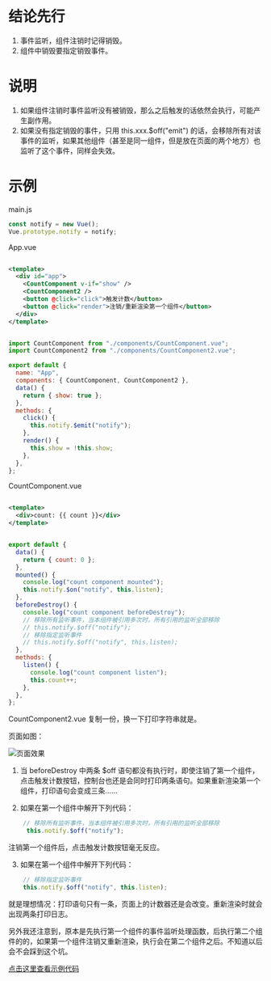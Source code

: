 # 结论先行

1. 事件监听，组件注销时记得销毁。
2. 组件中销毁要指定销毁事件。


# 说明

1. 如果组件注销时事件监听没有被销毁，那么之后触发的话依然会执行，可能产生副作用。
2. 如果没有指定销毁的事件，只用 this.xxx.$off("emit") 的话，会移除所有对该事件的监听，如果其他组件（甚至是同一组件，但是放在页面的两个地方）也监听了这个事件，同样会失效。

# 示例
main.js
```javascript
const notify = new Vue();
Vue.prototype.notify = notify;
```
App.vue

```xml

<template>
  <div id="app">
    <CountComponent v-if="show" />
    <CountComponent2 />
    <button @click="click">触发计数</button>
    <button @click="render">注销/重新渲染第一个组件</button>
  </div>
</template>

```

```javascript

import CountComponent from "./components/CountComponent.vue";
import CountComponent2 from "./components/CountComponent2.vue";

export default {
  name: "App",
  components: { CountComponent, CountComponent2 },
  data() {
    return { show: true };
  },
  methods: {
    click() {
      this.notify.$emit("notify");
    },
    render() {
      this.show = !this.show;
    },
  },
};

```


CountComponent.vue

```xml

<template>
  <div>count: {{ count }}</div>
</template>

```

```javascript

export default {
  data() {
    return { count: 0 };
  },
  mounted() {
    console.log("count component mounted");
    this.notify.$on("notify", this.listen);
  },
  beforeDestroy() {
    console.log("count component beforeDestroy");
    // 移除所有监听事件，当本组件被引用多次时，所有引用的监听全部移除
    // this.notify.$off("notify");
    // 移除指定监听事件
    // this.notify.$off("notify", this.listen);
  },
  methods: {
    listen() {
      console.log("count component listen");
      this.count++;
    },
  },
};

```

CountComponent2.vue 复制一份，换一下打印字符串就是。

页面如图：


![页面效果](https://img-blog.csdnimg.cn/20200925211522523.png?x-oss-process=image/watermark,type_ZmFuZ3poZW5naGVpdGk,shadow_10,text_aHR0cHM6Ly9ibG9nLmNzZG4ubmV0L2tpbGwzNzAzNTQ=,size_16,color_FFFFFF,t_70#pic_center)



 1. 当  beforeDestroy 中两条 $off 语句都没有执行时，即使注销了第一个组件，点击触发计数按钮，控制台也还是会同时打印两条语句。如果重新渲染第一个组件，打印语句会变成三条……

2. 如果在第一个组件中解开下列代码：

```javascript
    // 移除所有监听事件，当本组件被引用多次时，所有引用的监听全部移除
     this.notify.$off("notify");
```
注销第一个组件后，点击触发计数按钮毫无反应。

3. 如果在第一个组件中解开下列代码：

```javascript
    // 移除指定监听事件
    this.notify.$off("notify", this.listen);
```
就是理想情况：打印语句只有一条，页面上的计数器还是会改变。重新渲染时就会出现两条打印日志。

另外我还注意到，原本是先执行第一个组件的事件监听处理函数，后执行第二个组件的的，如果第一个组件注销又重新渲染，执行会在第二个组件之后。不知道以后会不会踩到这个坑。


[点击这里查看示例代码](https://github.com/kill370354/remove-listener-before-destroy)
